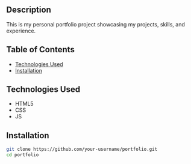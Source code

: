 
## Description

This is my personal portfolio project showcasing my projects, skills, and experience.

## Table of Contents



- [Technologies Used](#technologies-used)
- [Installation](#installation)





## Technologies Used

- HTML5
-  CSS 
-  JS

## Installation


```bash
git clone https://github.com/your-username/portfolio.git
cd portfolio
```
